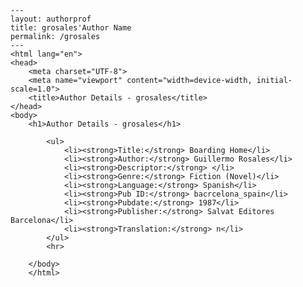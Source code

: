 
    ---
    layout: authorprof
    title: grosales'Author Name 
    permalink: /grosales
    ---
    <html lang="en">
    <head>
        <meta charset="UTF-8">
        <meta name="viewport" content="width=device-width, initial-scale=1.0">
        <title>Author Details - grosales</title>
    </head>
    <body>
        <h1>Author Details - grosales</h1>
        
            <ul>
                <li><strong>Title:</strong> Boarding Home</li>
                <li><strong>Author:</strong> Guillermo Rosales</li>
                <li><strong>Descriptor:</strong> </li>
                <li><strong>Genre:</strong> Fiction (Novel)</li>
                <li><strong>Language:</strong> Spanish</li>
                <li><strong>Pub ID:</strong> bacrcelona_spain</li>
                <li><strong>Pubdate:</strong> 1987</li>
                <li><strong>Publisher:</strong> Salvat Editores Barcelona</li>
                <li><strong>Translation:</strong> n</li>
            </ul>
            <hr>
            
        </body>
        </html>
        